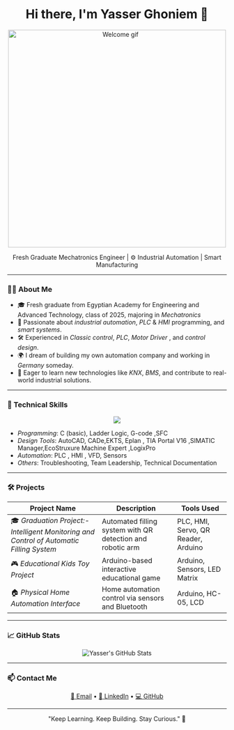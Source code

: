 <h1 align="center">Hi there, I'm Yasser Ghoniem 👋</h1>

<p align="center">
  <img src="https://media.giphy.com/media/qgQUggAC3Pfv687qPC/giphy.gif" width="500" alt="Welcome gif" />
</p>

<p align="center">
  Fresh Graduate Mechatronics Engineer | ⚙ Industrial Automation | Smart Manufacturing
</p>

---

### 👨‍💻 About Me

- 🎓 Fresh graduate from Egyptian Academy for Engineering and Advanced Technology, class of 2025, majoring in *Mechatronics*
- 🤖 Passionate about *industrial automation*, *PLC* & *HMI* programming, and *smart systems*.
- 🛠 Experienced in *Classic control*, *PLC*, *Motor Driver* , and *control design*.
- 🌍 I dream of building my own automation company and working in *Germany* someday.
- 🚀 Eager to learn new technologies like *KNX*, *BMS*, and contribute to real-world industrial solutions.

---

### 🧠 Technical Skills

<p align="center">
  <img src="https://skillicons.dev/icons?i=arduino,python,c,git,github,vscode,autocad" />
</p>

- *Programming*: C (basic), Ladder Logic, G-code  ,SFC
- *Design Tools*: AutoCAD, CADe,EKTS, Eplan , TIA Portal V16 ,SIMATIC Manager,EcoStruxure Machine Expert ,LogixPro
- *Automation*: PLC , HMI , VFD, Sensors  
- *Others*: Troubleshooting, Team Leadership, Technical Documentation

---

### 🛠 Projects

| Project Name | Description | Tools Used |
|-------------|-------------|-------------|
| 🎓 *Graduation Project:-Intelligent Monitoring and Control of Automatic Filling System* | Automated filling system with QR detection and robotic arm | PLC, HMI, Servo, QR Reader, Arduino |
| 🎮 *Educational Kids Toy Project* | Arduino-based interactive educational game | Arduino, Sensors, LED Matrix |
| 🏠 *Physical Home Automation Interface* | Home automation control via sensors and Bluetooth | Arduino, HC-05, LCD |

---

### 📈 GitHub Stats

<p align="center">
  <img src="https://github-readme-stats.vercel.app/api?username=yasser0mohamed&show_icons=true&theme=radical" alt="Yasser's GitHub Stats" />
</p>

---

### 📫 Contact Me

<p align="center">
  <a href="mailto:yasserbakr605@gmail.com">📧 Email</a> • 
  <a href="http://linkedin.com/in/yasser0mohamed">🔗 LinkedIn</a> • 
  <a href="https://github.com/yasser0mohamed">💻 GitHub</a>
</p>

---

<p align="center">"Keep Learning. Keep Building. Stay Curious." 🔧</p>
